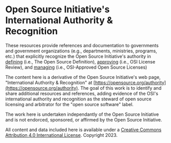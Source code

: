 # Open Source Initiative's International Authority & Recognition
These resources provide references and documentation to governments and government organizations (e.g., departments, ministries, programs, etc.) that explicitly recognize the Open Source Initiative's authority in [defining](https://opensource.org/osd) (i.e., The Open Source Definition), [approving](https://opensource.org/approval) (i.e., OSI License Review), and [managing](https://opensource.org/licenses) (i.e., OSI-Approved Open Source Licenses)

The content here is a derivative of the Open Source Initiative's web page, "International Authority & Recognition" at [https://opensource.org/authority](https://opensource.org/authority). The goal of this work is to identify and share additional resources and references, adding evidence of the OSI's international authority and recognition as the steward of open source licensing and arbitrator for the "open source software" label.

The work here is undertaken independantly of the Open Source Initiative and is not endorced, sponsored, or affirmed by the Open Source Initiative.

All content and data included here is available under a [Creative Commons Attribution 4.0 International License](https://creativecommons.org/licenses/by/4.0/). Copyright 2023.
